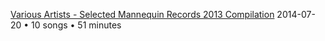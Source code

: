 [Various Artists - Selected Mannequin Records 2013 Compilation](https://music.youtube.com/playlist?list=OLAK5uy_nEHPfnOkGqDGbOC44PubFJB4BARKKeEe8)
2014-07-20 • 10 songs • 51 minutes
